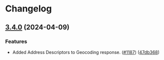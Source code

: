 # Changelog

## [3.4.0](https://github.com/googlemaps/google-maps-services-js/compare/v3.3.42...v3.4.0) (2024-04-09)


### Features

* Added Address Descriptors to Geocoding response. ([#1187](https://github.com/googlemaps/google-maps-services-js/issues/1187)) ([47db368](https://github.com/googlemaps/google-maps-services-js/commit/47db36856c2235433d01b1d82d6965cdef07b6b6))
